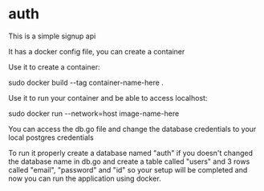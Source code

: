 # auth

This is a simple signup api

It has a docker config file, you can create a container

Use it to create a container:

sudo docker build --tag container-name-here .

Use it to run your container and be able to access localhost:

sudo docker run --network=host image-name-here

You can access the db.go file and change the database credentials to your local postgres credentials

To run it properly create a database named "auth" if you doesn't changed the database name in db.go and create a table called "users" and 3 rows called "email", "password" and "id" so your setup will be completed and now you can run the application using docker.
